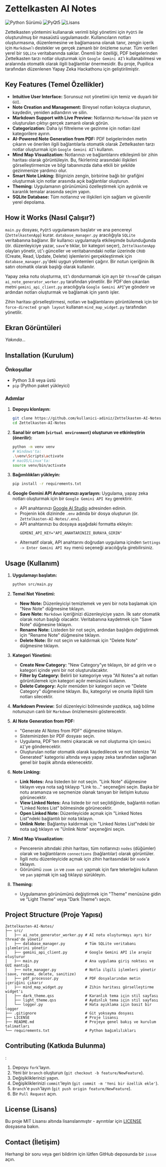 # Zettelkasten AI Notes

![Python Sürümü](https://img.shields.io/badge/Python-3.x-blue.svg)
![PyQt5](https://img.shields.io/badge/PyQt5-5.x-green.svg)
![Lisans](https://img.shields.io/badge/License-MIT-yellow.svg)

Zettelkasten yöntemini kullanarak verimli bilgi yönetimi için `PyQt5` ile oluşturulmuş bir masaüstü uygulamasıdır. Kullanıcıların notları oluşturmasına, düzenlemesine ve bağlamasına olanak tanır, zengin içerik için `Markdown`'ı destekler ve gerçek zamanlı bir önizleme sunar. Tüm verileri yerel bir `SQLite` veritabanında saklar. Önemli bir özelliği, PDF belgelerinden Zettelkasten tarzı notlar oluşturmak için `Google Gemini AI`'ı kullanabilmesi ve aralarında otomatik olarak ilgili bağlantılar önermesidir. Bu proje, Pupilica tarafından düzenlenen Yapay Zeka Hackathonu için geliştirilmiştir.

## Key Features (Temel Özellikler)

*   **Intuitive User Interface:** Sorunsuz not yönetimi için temiz ve duyarlı bir `GUI`.
*   **Note Creation and Management:** Bireysel notları kolayca oluşturun, kaydedin, yeniden adlandırın ve silin.
*   **Markdown Support with Live Preview:** Notlarınızı `Markdown`'da yazın ve oluşturulan çıktıyı gerçek zamanlı olarak görün.
*   **Categorization:** Daha iyi filtreleme ve gezinme için notları özel kategorilere ayırın.
*   **AI-Powered Note Generation from PDF:** PDF belgelerinden metin çıkarın ve önerilen ilgili bağlantılarla otomatik olarak Zettelkasten tarzı notlar oluşturmak için `Google Gemini AI`'ı kullanın.
*   **Mind Map Visualization:** Notlarınızı ve bağlantılarını etkileşimli bir zihin haritası olarak görüntüleyin. Bu, fikirleriniz arasındaki ilişkileri görselleştirmenize ve bilgi tabanınızda daha etkili bir şekilde gezinmenize yardımcı olur.
*   **Smart Note Linking:** Bilginizin zengin, birbirine bağlı bir grafiğini oluşturmak için notlar arasında açık bağlantılar oluşturun.
*   **Theming:** Uygulamanın görünümünü özelleştirmek için aydınlık ve karanlık temalar arasında seçim yapın.
*   **SQLite Database:** Tüm notlarınız ve ilişkileri için sağlam ve güvenilir yerel depolama.

## How it Works (Nasıl Çalışır?)

`main.py` dosyası, `PyQt5` uygulamasını başlatır ve ana pencereyi (`ZettelkastenApp`) kurar. `database_manager.py` aracılığıyla `SQLite` veritabanına bağlanır. Bir kullanıcı uygulamayla etkileşimde bulunduğunda (ör. düzenleyiciye yazar, `save`'e tıklar, bir kategori seçer), `ZettelkastenApp` olayları yönetir, `UI`'ı günceller ve veritabanındaki notlar üzerinde `CRUD` (Create, Read, Update, Delete) işlemlerini gerçekleştirmek için `database_manager.py`'deki uygun yöntemleri çağırır. Bir notun içeriğinin ilk satırı otomatik olarak başlığı olarak kullanılır.

Yapay zeka notu oluşturma, `UI`'ı dondurmamak için ayrı bir `thread`'de çalışan `ai_note_generator_worker.py` tarafından yönetilir. Bir PDF'den çıkarılan metni `gemini_api_client.py` aracılığıyla `Google Gemini API`'ye gönderir ve ardından notları oluşturmak ve bağlamak için yanıtı işler.

Zihin haritası görselleştirmesi, notları ve bağlantılarını görüntülemek için bir `force-directed graph layout` kullanan `mind_map_widget.py` tarafından yönetilir.

## Ekran Görüntüleri
*Yakında...*

## Installation (Kurulum)

### Önkoşullar
*   Python 3.8 veya üstü
*   `pip` (Python paket yükleyici)

### Adımlar

1.  **Depoyu klonlayın:**
    ```bash
    git clone https://github.com/kullanici-adiniz/Zettelkasten-AI-Notes.git
    cd Zettelkasten-AI-Notes
    ```

2.  **Sanal bir ortam (`virtual environment`) oluşturun ve etkinleştirin (önerilir):**
    ```bash
    python -m venv venv
    # Windows'ta:
    .\venv\Scripts\activate
    # macOS/Linux'ta:
    source venv/bin/activate
    ```

3.  **Bağımlılıkları yükleyin:**
    ```bash
    pip install -r requirements.txt
    ```

4.  **Google Gemini API Anahtarınızı ayarlayın:**
    Uygulama, yapay zeka notları oluşturmak için bir `Google Gemini API Key` gerektirir.
    *   API anahtarınızı [Google AI Studio](https://aistudio.google.com/app/apikey) adresinden edinin.
    *   Projenin kök dizininde `.env` adında bir dosya oluşturun (ör. `Zettelkasten-AI-Notes/.env`).
    *   API anahtarınızı bu dosyaya aşağıdaki formatta ekleyin:
        ```
        GEMINI_API_KEY="API_ANAHTARINIZI_BURAYA_GIRIN"
        ```
    *   Alternatif olarak, API anahtarını doğrudan uygulama içinden `Settings -> Enter Gemini API Key` menü seçeneği aracılığıyla girebilirsiniz.

## Usage (Kullanım)

1.  **Uygulamayı başlatın:**
    ```bash
    python src/main.py
    ```

2.  **Temel Not Yönetimi:**
    *   **New Note:** Düzenleyiciyi temizlemek ve yeni bir nota başlamak için "New Note" düğmesine tıklayın.
    *   **Save Note:** `Markdown` içeriğinizi düzenleyiciye yazın. İlk satır otomatik olarak notun başlığı olacaktır. Veritabanına kaydetmek için "Save Note" düğmesine tıklayın.
    *   **Rename Note:** Listeden bir not seçin, ardından başlığını değiştirmek için "Rename Note" düğmesine tıklayın.
    *   **Delete Note:** Bir not seçin ve kaldırmak için "Delete Note" düğmesine tıklayın.

3.  **Kategori Yönetimi:**
    *   **Create New Category:** "New Category"ye tıklayın, bir ad girin ve o kategori içinde yeni bir not oluşturulacaktır.
    *   **Filter by Category:** Belirli bir kategoriye veya "All Notes"a ait notları görüntülemek için kategori açılır menüsünü kullanın.
    *   **Delete Category:** Açılır menüden bir kategori seçin ve "Delete Category" düğmesine tıklayın. Bu, kategoriyi ve onunla ilişkili tüm notları silecektir.

4.  **Markdown Preview:**
    Sol düzenleyici bölmesinde yazdıkça, sağ bölme notunuzun canlı bir `Markdown` önizlemesini gösterecektir.

5.  **AI Note Generation from PDF:**
    *   "Generate AI Notes from PDF" düğmesine tıklayın.
    *   Sisteminizden bir PDF dosyası seçin.
    *   Uygulama, PDF'ten metni çıkaracak ve not oluşturma için `Gemini AI`'ye gönderecektir.
    *   Oluşturulan notlar otomatik olarak kaydedilecek ve not listenize "AI Generated" kategorisi altında veya yapay zeka tarafından sağlanan genel bir başlık altında eklenecektir.

6.  **Note Linking:**
    *   **Link Notes:** Ana listeden bir not seçin. "Link Note" düğmesine tıklayın veya nota sağ tıklayıp "Link to..." seçeneğini seçin. Başka bir notu aramanıza ve seçmenize olanak tanıyan bir iletişim kutusu görünecektir.
    *   **View Linked Notes:** Ana listede bir not seçildiğinde, bağlantılı notları "Linked Notes List" bölmesinde görünecektir.
    *   **Open Linked Note:** Düzenleyicide açmak için "Linked Notes List"ndeki bağlantılı bir nota tıklayın.
    *   **Unlink Note:** Bağlantıyı kaldırmak için "Linked Notes List"ndeki bir nota sağ tıklayın ve "Unlink Note" seçeneğini seçin.

7.  **Mind Map Visualization:**
    *   Pencerenin altındaki zihin haritası, tüm notlarınızı `nodes` (düğümler) olarak ve bağlantılarını `connections` (bağlantılar) olarak görüntüler.
    *   İlgili notu düzenleyicide açmak için zihin haritasındaki bir `node`'a tıklayın.
    *   Görünümü `zoom in` ve `zoom out` yapmak için fare tekerleğini kullanın ve `pan` yapmak için sağ tıklayıp sürükleyin.

8.  **Theming:**
    *   Uygulamanın görünümünü değiştirmek için "Theme" menüsüne gidin ve "Light Theme" veya "Dark Theme"ı seçin.

## Project Structure (Proje Yapısı)
```
Zettelkasten-AI-Notes/
├── src/
│   ├── ai_note_generator_worker.py # AI notu oluşturmayı ayrı bir thread'de yönetir
│   ├── database_manager.py         # Tüm SQLite veritabanı işlemlerini yönetir
│   ├── gemini_api_client.py        # Google Gemini API ile arayüz oluşturur
│   ├── main.py                     # Ana uygulama giriş noktası ve GUI mantığı
│   ├── note_manager.py             # Notla ilgili işlemleri yönetir (save, rename, delete, sanitize)
│   ├── pdf_processor.py            # PDF dosyalarından metin içeriğini çıkarır
│   ├── mind_map_widget.py          # Zihin haritası görselleştirme widget'ı
│   ├── dark_theme.qss              # Karanlık tema için stil sayfası
│   ├── light_theme.qss             # Aydınlık tema için stil sayfası
│   └── logger.py                   # Hata ayıklama için basit bir logger
├── .gitignore                      # Git yoksayma dosyası
├── LICENSE                         # Proje lisansı
├── README.md                       # Projeye genel bakış ve kurulum talimatları
└── requirements.txt                # Python bağımlılıkları
```

## Contributing (Katkıda Bulunma)
:
1.  Depoyu `fork`'layın.
2.  Yeni bir `branch` oluşturun (`git checkout -b feature/NewFeature`).
3.  Değişikliklerinizi yapın.
4.  Değişikliklerinizi `commit`'leyin (`git commit -m 'Yeni bir özellik ekle'`).
5.  `Branch`'e `push`'layın (`git push origin feature/NewFeature`).
6.  Bir `Pull Request` açın.

## License (Lisans)
Bu proje MIT Lisansı altında lisanslanmıştır - ayrıntılar için [LICENSE](LICENSE) dosyasına bakın.

## Contact (İletişim)
Herhangi bir soru veya geri bildirim için lütfen GitHub deposunda bir `issue` açın.
